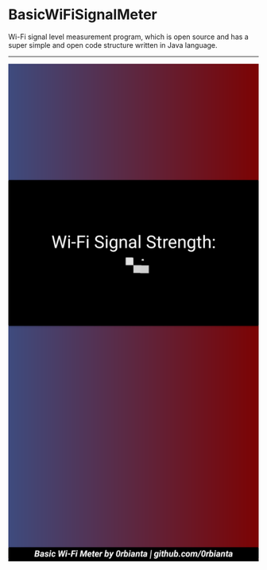 # BasicWiFiSignalMeter

Wi-Fi signal level measurement program, which is open source and has a super simple and open code structure written in Java language.
<hr>
<img src="picture(s)/wifiSignalMeter.png">
